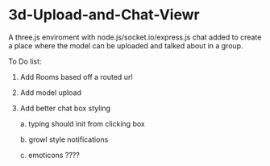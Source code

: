 3d-Upload-and-Chat-Viewr
=========================

A three.js enviroment with node.js/socket.io/express.js chat added to create a place where the model can be uploaded 
and talked about in a group. 

To Do list:

1. Add Rooms based off a routed url 
 
2. Add model upload   

2. Add better chat box styling
    
    a. typing should init from clicking box 

    b. growl style notifications 
    
    c. emoticons ????
  






